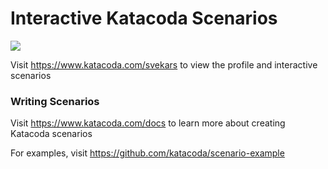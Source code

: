 # Interactive Katacoda Scenarios

[![](http://shields.katacoda.com/katacoda/svekars/count.svg)](https://www.katacoda.com/svekars "Get your profile on Katacoda.com")

Visit https://www.katacoda.com/svekars to view the profile and interactive scenarios

### Writing Scenarios
Visit https://www.katacoda.com/docs to learn more about creating Katacoda scenarios

For examples, visit https://github.com/katacoda/scenario-example
